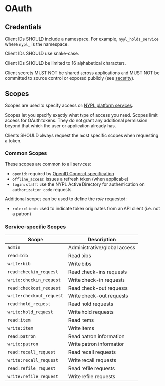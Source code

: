 #  OAuth

## Credentials

Client IDs SHOULD include a namespace. For example, `nypl_holds_service` where `nypl_` is the namespace.

Client IDs SHOULD use snake-case.

Client IDs SHOULD be limited to 16 alphabetical characters.

Client secrets MUST NOT be shared across applications and MUST NOT be committed to source control or exposed publicly (see [security](README.md)).

## Scopes

Scopes are used to specify access on [NYPL platform services](http://platformdocs.nypl.org/).

Scopes let you specify exactly what type of access you need. Scopes limit access for OAuth tokens. They do not grant any additional permission beyond that which the user or application already has.

Clients SHOULD always request the most specific scopes when requesting a token.

### Common Scopes

These scopes are common to all services:

- `openid`: required by [OpenID Connect specification](http://openid.net/specs/openid-connect-core-1_0.html#AuthRequest)
- `offline_access`: issues a refresh token (when applicable)
- `login:staff`: use the NYPL Active Directory for authentication on `authorization_code` requests

Additional scopes can be used to define the *role* requested:

- `role:client`: used to indicate token originates from an API client (i.e. not a patron)

### Service-specific Scopes

| Scope                    | Description                             |
|--------------------------|------------------------------------------
| `admin`                  | Administrative/global access            |
| `read:bib`               | Read bibs                               |
| `write:bib`              | Write bibs                              |
| `read:checkin_request`   | Read check-ins requests                 |
| `write:checkin_request`  | Write check-in requests                 |
| `read:checkout_request`  | Read check-out requests                 |
| `write:checkout_request` | Write check-out requests                |
| `read:hold_request`      | Read hold requests                      |
| `write:hold_request`     | Write hold requests                     |
| `read:item`              | Read items                              |
| `write:item`             | Write items                             |
| `read:patron`            | Read patron information                 |
| `write:patron`           | Write patron information                |
| `read:recall_request`    | Read recall requests                    |
| `write:recall_request`   | Write recall requests                   |
| `read:refile_request`    | Read refile requests                    |
| `write:refile_request`   | Write refile requests                   |